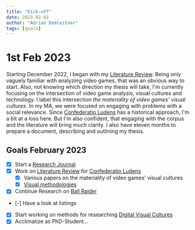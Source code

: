 ```yaml
---
title: "Kick-off"
date: 2023-02-01
author: "Adrian Demleitner"
tags: [goals]
---
```

# 1st Feb 2023
Starting December 2022, I began with my [Literature Review](Literature%20Review.md). Being only vaguely familiar with analyzing video games, that was an obvious way to start. Also, not knowing which direction my thesis will take, I'm currently focusing on the intersection of video game analysis, visual cultures and technology. I label this intersection *the materiality of video games' visual cultures*. In my MA, we were focused on engaging with problems with a social relevance. Since [Confederatio Ludens](notes/Confederatio%20Ludens.md) has a historical approach, I'm a bit at a loss here. But I'm also confident, that engaging with the corpus and the literature will bring much clarity. I also have eleven months to prepare a document, describing and outlining my thesis.

## Goals February 2023
- [x] Start a [Research Journal](pages/research-journal.md)
- [x] Work on [Literature Review](Literature%20Review.md) for [Confederatio Ludens](notes/Confederatio%20Ludens.md)
	- [x] Various papers on the materiality of video games' visual cultures 
	- [x] [Visual methodologies](literature/roseVisualMethodologiesIntroduction2016.md)
- [x] Continue Research on [Ball Raider](db/games/Ball%20Raider.md)
- [-] Have a look at listings
- [x] Start working on methods for researching [Digital Visual Cultures](notes/Digital%20Visual%20Cultures.md)
- [x] Acclimatize as PhD-Student…